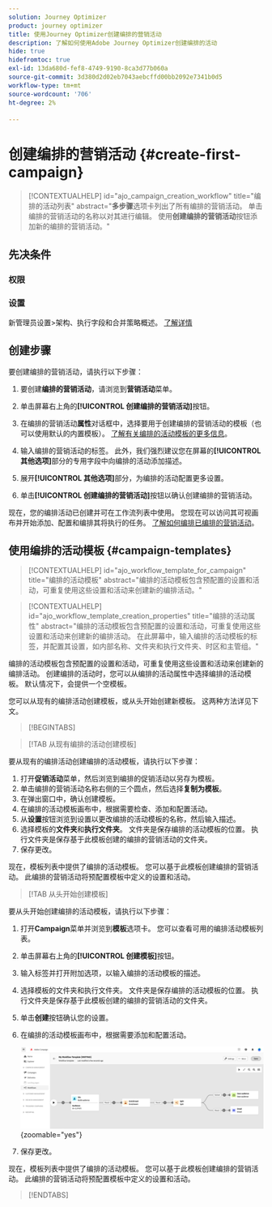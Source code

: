 ```yaml
---
solution: Journey Optimizer
product: journey optimizer
title: 使用Journey Optimizer创建编排的营销活动
description: 了解如何使用Adobe Journey Optimizer创建编排的活动
hide: true
hidefromtoc: true
exl-id: 13da680d-fef8-4749-9190-8ca3d77b060a
source-git-commit: 3d380d2d02eb7043aebcffd00bb2092e7341b0d5
workflow-type: tm+mt
source-wordcount: '706'
ht-degree: 2%

---
```


# 创建编排的营销活动 {#create-first-campaign}

>[!CONTEXTUALHELP]
>id="ajo_campaign_creation_workflow"
>title="编排的活动列表"
>abstract="**多步骤**&#x200B;选项卡列出了所有编排的营销活动。 单击编排的营销活动的名称以对其进行编辑。 使用&#x200B;**创建编排的营销活动**&#x200B;按钮添加新的编排的营销活动。"

## 先决条件

### 权限

### 设置

新管理员设置>架构、执行字段和合并策略概述。 [了解详情](ms-schemas.md)


## 创建步骤

要创建编排的营销活动，请执行以下步骤：

1. 要创建&#x200B;**编排的营销活动**，请浏览到&#x200B;**营销活动**&#x200B;菜单。

1. 单击屏幕右上角的&#x200B;**[!UICONTROL 创建编排的营销活动]**&#x200B;按钮。

1. 在编排的营销活动&#x200B;**属性**&#x200B;对话框中，选择要用于创建编排的营销活动的模板（也可以使用默认的内置模板）。 [了解有关编排的活动模板的更多信息](#campaign-templates)。

1. 输入编排的营销活动的标签。 此外，我们强烈建议您在屏幕的&#x200B;**[!UICONTROL 其他选项]**&#x200B;部分的专用字段中向编排的活动添加描述。

1. 展开&#x200B;**[!UICONTROL 其他选项]**&#x200B;部分，为编排的活动配置更多设置。

1. 单击&#x200B;**[!UICONTROL 创建编排的营销活动]**&#x200B;按钮以确认创建编排的营销活动。

现在，您的编排活动已创建并可在工作流列表中使用。 您现在可以访问其可视画布并开始添加、配置和编排其将执行的任务。 [了解如何编排已编排的营销活动](orchestrate-activities.md)。

## 使用编排的活动模板 {#campaign-templates}

>[!CONTEXTUALHELP]
>id="ajo_workflow_template_for_campaign"
>title="编排的活动模板"
>abstract="编排的活动模板包含预配置的设置和活动，可重复使用这些设置和活动来创建新的编排活动。"

>[!CONTEXTUALHELP]
>id="ajo_workflow_template_creation_properties"
>title="编排的活动属性"
>abstract="编排的活动模板包含预配置的设置和活动，可重复使用这些设置和活动来创建新的编排活动。 在此屏幕中，输入编排的活动模板的标签，并配置其设置，如内部名称、文件夹和执行文件夹、时区和主管组。"

编排的活动模板包含预配置的设置和活动，可重复使用这些设置和活动来创建新的编排活动。 创建编排的活动时，您可以从编排的活动属性中选择编排的活动模板。 默认情况下，会提供一个空模板。

您可以从现有的编排活动创建模板，或从头开始创建新模板。 这两种方法详见下文。

>[!BEGINTABS]

>[!TAB 从现有编排的活动创建模板]

要从现有的编排活动创建编排的活动模板，请执行以下步骤：

1. 打开&#x200B;**促销活动**&#x200B;菜单，然后浏览到编排的促销活动以另存为模板。
1. 单击编排的营销活动名称右侧的三个圆点，然后选择&#x200B;**复制为模板**。
1. 在弹出窗口中，确认创建模板。
1. 在编排的活动模板画布中，根据需要检查、添加和配置活动。
1. 从&#x200B;**设置**&#x200B;按钮浏览到设置以更改编排的活动模板的名称，然后输入描述。
1. 选择模板的&#x200B;**文件夹**&#x200B;和&#x200B;**执行文件夹**。 文件夹是保存编排的活动模板的位置。 执行文件夹是保存基于此模板创建的编排的营销活动的文件夹。
1. 保存更改。

现在，模板列表中提供了编排的活动模板。 您可以基于此模板创建编排的营销活动。 此编排的营销活动将预配置模板中定义的设置和活动。


>[!TAB 从头开始创建模板]


要从头开始创建编排的活动模板，请执行以下步骤：

1. 打开&#x200B;**Campaign**&#x200B;菜单并浏览到&#x200B;**模板**&#x200B;选项卡。 您可以查看可用的编排活动模板列表。
1. 单击屏幕右上角的&#x200B;**[!UICONTROL 创建模板]**&#x200B;按钮。
1. 输入标签并打开附加选项，以输入编排的活动模板的描述。
1. 选择模板的文件夹和执行文件夹。 文件夹是保存编排的活动模板的位置。 执行文件夹是保存基于此模板创建的编排的营销活动的文件夹。
1. 单击&#x200B;**创建**&#x200B;按钮确认您的设置。
1. 在编排的活动模板画布中，根据需要添加和配置活动。

   ![](assets/wf-template-activities.png){zoomable="yes"}

1. 保存更改。

现在，模板列表中提供了编排的活动模板。 您可以基于此模板创建编排的营销活动。 此编排的营销活动将预配置模板中定义的设置和活动。

>[!ENDTABS]
